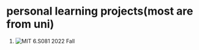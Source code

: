 # personal learning projects(most are from uni) 

1. ![MIT 6.S081 2022 Fall](https://github.com/flander999/Learning_project/tree/main/mitS6081)
